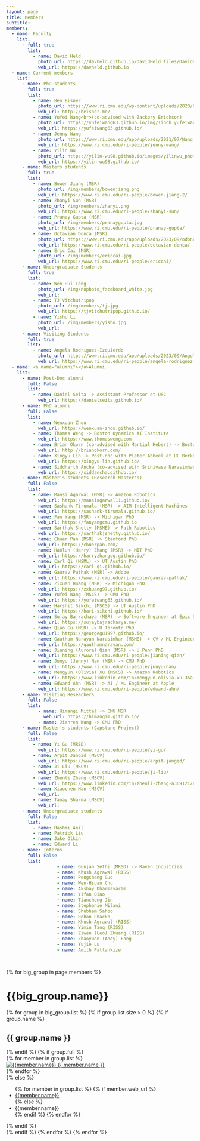 ```yaml
---
layout: page
title: Members
subtitle:
members:
  - name: Faculty
    list:
      - full: true
        list:
          - name: David Held
            photo_url: https://davheld.github.io/DavidHeld_files/DavidHeld.jpg
            web_url: https://davheld.github.io
  - name: Current members
    list:
      - name: PhD students
        full: true
        list:
          - name: Ben Eisner
            photo_url: https://www.ri.cmu.edu/wp-content/uploads/2020/07/Eisner_Benjamin_2020.png
            web_url: http://beisner.me/
          - name: Yufei Wang<br>(co-advised with Zackory Erickson)
            photo_url: https://yufeiwang63.github.io/img/1inch_yufeiwang.jpg
            web_url: https://yufeiwang63.github.io/
          - name: Jenny Wang
            photo_url: https://www.ri.cmu.edu/app/uploads/2021/07/Wang_Jenny-scaled.jpg
            web_url: https://www.ri.cmu.edu/ri-people/jenny-wang/
          - name: Yilin Wu
            photo_url: https://yilin-wu98.github.io/images/yilinwu_photo.jpg
            web_url: https://yilin-wu98.github.io/
      - name: Masters students
        full: true
        list:
          - name: Bowen Jiang (MSR)
            photo_url: /img/members/bowenjiang.png
            web_url: https://www.ri.cmu.edu/ri-people/bowen-jiang-2/    
          - name: Zhanyi Sun (MSR)
            photo_url: /img/members/zhanyi.png
            web_url: https://www.ri.cmu.edu/ri-people/zhanyi-sun/
          - name: Pranay Gupta (MSR)
            photo_url: /img/members/pranaygupta.jpg
            web_url: https://www.ri.cmu.edu/ri-people/pranay-gupta/
          - name: Octavian Donca (MSR)
            photo_url: https://www.ri.cmu.edu/app/uploads/2023/09/odonca-1-300x450.jpg
            web_url: https://www.ri.cmu.edu/ri-people/octavian-donca/
          - name: Eric Cai (MSR)
            photo_url: /img/members/ericcai.jpg
            web_url: https://www.ri.cmu.edu/ri-people/ericcai/
      - name: Undergraduate Students
        full: true
        list:
          - name: Wen Hui Leng
            photo_url: /img/nophoto_faceboard_white.jpg
            web_url: 
          - name: TJ Vitchutripop
            photo_url: /img/members/tj.jpg
            web_url: https://tjvitchutripop.github.io/
          - name: Yishu Li
            photo_url: /img/members/yishu.jpg
            web_url: 
      - name: Visiting Students
        full: true
        list:
          - name: Angela Rodriguez-Izquierdo
            photo_url: https://www.ri.cmu.edu/app/uploads/2023/09/AngelaR_2023.jpg
            web_url: https://www.ri.cmu.edu/ri-people/angela-rodriguez-izquierdo-gallardo/
  - name: <a name="alumni"></a>Alumni
    list:
      - name: Post-Doc alumni
        full: False
        list:
          - name: Daniel Seita -> Assistant Professor at USC
            web_url: https://danielseita.github.io/
      - name: PhD alumni
        full: False
        list:
          - name: Wenxuan Zhou
            web_url: https://wenxuan-zhou.github.io/
          - name: Thomas Weng -> Boston Dynamics AI Institute
            web_url: https://www.thomasweng.com
          - name: Brian Okorn (co-advised with Martial Hebert) -> Boston Dynamics AI Institute
            web_url: http://brianokorn.com/
          - name: Xingyu Lin -> Post-doc with Pieter Abbeel at UC Berkeley
            web_url: https://xingyu-lin.github.io/
          - name: Siddharth Ancha (co-advised with Srinivasa Narasimhan) -> Post-doc with Nick Roy at MIT
            web_url: https://siddancha.github.io/
      - name: Master's students (Research Master's)
        full: False
        list:
          - name: Mansi Agarwal (MSR) -> Amazon Robotics
            web_url: https://mansiagarwal11.github.io/
          - name: Sashank Tirumala (MSR) -> AIM Intelligent Machines
            web_url: https://sashank-tirumala.github.io/
          - name: Fan Yang (MSR) -> Michigan PhD
            web_url: https://fanyangcmu.github.io
          - name: Sarthak Shetty (MSME) -> Path Robotics
            web_url: https://sarthakjshetty.github.io/
          - name: Chuer Pan (MSR) -> Stanford PhD
            web_url: https://chuerpan.com/
          - name: Haolun (Harry) Zhang (MSR) -> MIT PhD
            web_url: https://harryzhangog.github.io/
          - name: Carl Qi (MSML) -> UT Austin PhD
            web_url: https://carl-qi.github.io/
          - name: Gaurav Pathak (MSR) -> Adobe
            web_url: https://www.ri.cmu.edu/ri-people/gaurav-pathak/
          - name: Zixuan Huang (MSR) -> Michigan PhD
            web_url: https://zxhuang97.github.io/
          - name: Yufei Wang (MSCS) -> CMU PhD
            web_url: https://yufeiwang63.github.io/
          - name: Harshit Sikchi (MSCS) -> UT Austin PhD
            web_url: https://hari-sikchi.github.io/
          - name: Sujay Bajrachaya (MSR) -> Software Engineer at Epic Systems
            web_url: https://sujaybajracharya.me/
          - name: Qiao Gu (MSR) -> U Toronto PhD
            web_url: https://georgegu1997.github.io/
          - name: Gautham Narayan Narasimhan (MSME) -> CV / ML Engineer at Path Robotics
            web_url: https://gauthamnarayan.com/
          - name: Jianing (Aurora) Qian (MSR) -> U Penn PhD
            web_url: https://www.ri.cmu.edu/ri-people/jianing-qian/
          - name: Junyu (Jenny) Nan (MSR) -> CMU PhD
            web_url: https://www.ri.cmu.edu/ri-people/junyu-nan/
          - name: Mengyun (Olivia) Xu (MSCS) -> Amazon Robotics
            web_url: https://www.linkedin.com/in/mengyun-olivia-xu-36a7ab126
          - name: Edward Ahn (MSR) -> AI / ML Engineer at Apple
            web_url: https://www.ri.cmu.edu/ri-people/edward-ahn/
      - name: Visiting Reseachers
        full: False
        list:
            - name: Himangi Mittal -> CMU MSR
              web_url: https://himangim.github.io/
            - name: Jianren Wang -> CMU PhD
      - name: Master's students (Capstone Project)
        full: False
        list:
          - name: Yi Gu (MRSD)
            web_url: https://www.ri.cmu.edu/ri-people/yi-gu/
          - name: Arpit Jangid (MSCV)
            web_url: https://www.ri.cmu.edu/ri-people/arpit-jangid/
          - name: Ji Liu (MSCV)
            web_url: https://www.ri.cmu.edu/ri-people/ji-liu/
          - name: Zhenli Zhang (MSCV)
            web_url: https://www.linkedin.com/in/zhenli-zhang-a36912126
          - name: Xiaochen Han (MSCV)
            web_url:
          - name: Tanay Sharma (MSCV)
            web_url:
      - name: Undergraduate students
        full: False
        list:
          - name: Rashmi Anil
          - name: Patrick Liu
          - name: Jake Olkin
          - name: Edward Li
      - name: Interns
        full: False
        list:
                   - name: Gunjan Sethi (MRSD) -> Raven Industries
                   - name: Khush Agrawal (RISS)
                   - name: Pengsheng Guo
                   - name: Wen-Hsuan Chu
                   - name: Akshay Dharmavaram
                   - name: Yifan Qiao
                   - name: Tiancheng Jin
                   - name: Stephanie Milani
                   - name: Shubham Sahoo
                   - name: Rohan Chacko
                   - name: Khush Agrawal (RISS)
                   - name: Yimin Tang (RISS)
                   - name: Ziwen (Leo) Zhuang (RISS)
                   - name: Zhaoyuan (Andy) Fang
                   - name: Yujie Lu
                   - name: Amith Pallankize

---
```


<div class="row">
  {% for big_group in page.members %}
    <h1> {{big_group.name}} </h1>
    {% for group in big_group.list %}
    {% if group.list.size > 0 %}
      {% if group.name %}
        <h2>{{ group.name }}</h2>
      {% endif %}
      {% if group.full %}
      <div class="row member-row">
        {% for member in group.list %}
          <div class="col-xl-3 col-lg-3 col-md-3 text-center col-sm-6 col-xs-6 member-col">
            <a target="_blank" href="{{ member.web_url }}">
              <img class="img-responsive" src="{{ member.photo_url }}" alt="{{member.name}}">
            </a>
            <a target="_blank" href="{{ member.web_url }}">
              {{ member.name }}
            </a>
          </div>
        {% endfor %}
      </div>
      {% else %}
        <ul>
          {% for member in group.list %}
            {% if member.web_url %}
              <li><a href="{{member.web_url}}"> {{member.name}} </a></li>
            {% else %}
              <li><a> {{member.name}} </a></li>
            {% endif %}
          {% endfor %}
        </ul>
      {% endif %}
    <br>
    {% endif %}
    {% endfor %}
  {% endfor %}
</div>


<!-- <h3 id="undergraduate-students">Undergraduate students</h3>
<ul>
</ul>
</div> -->

<!-- <h2 id="collaborators">Collaborators</h2> -->
<!-- <ul>
  <li><a href="https://www.cs.cmu.edu/~astein/">Aaron Steinfeld</a></li>
  <li><a href="https://www.cs.cmu.edu/~kkitani/">Kris Kitani</a></li>
  <li><a href="http://www.lauravherlant.com/">Laura Herlant</a></li>
</ul> -->
